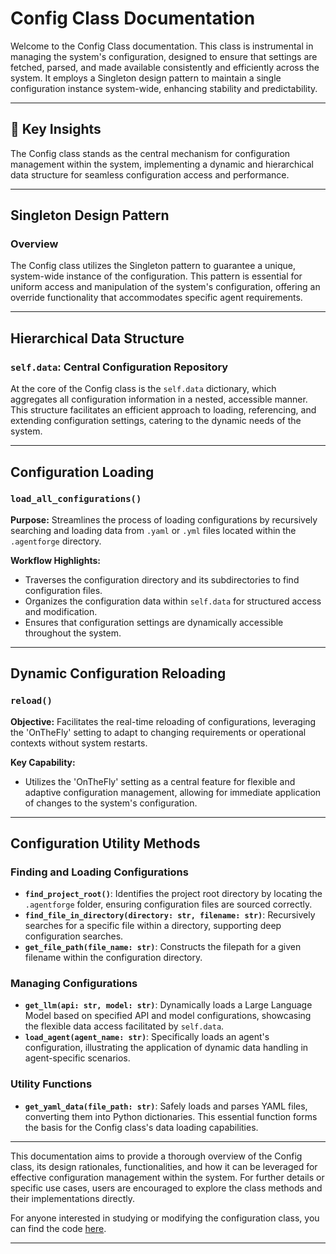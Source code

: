 # Config Class Documentation

Welcome to the Config Class documentation. This class is instrumental in managing the system's configuration, designed to ensure that settings are fetched, parsed, and made available consistently and efficiently across the system. It employs a Singleton design pattern to maintain a single configuration instance system-wide, enhancing stability and predictability.

---

## 📌 Key Insights

The Config class stands as the central mechanism for configuration management within the system, implementing a dynamic and hierarchical data structure for seamless configuration access and performance.

---

## Singleton Design Pattern

### Overview

The Config class utilizes the Singleton pattern to guarantee a unique, system-wide instance of the configuration. This pattern is essential for uniform access and manipulation of the system's configuration, offering an override functionality that accommodates specific agent requirements.

---

## Hierarchical Data Structure

### `self.data`: Central Configuration Repository

At the core of the Config class is the `self.data` dictionary, which aggregates all configuration information in a nested, accessible manner. This structure facilitates an efficient approach to loading, referencing, and extending configuration settings, catering to the dynamic needs of the system.

---

## Configuration Loading

### `load_all_configurations()`

**Purpose:** Streamlines the process of loading configurations by recursively searching and loading data from `.yaml` or `.yml` files located within the `.agentforge` directory.

**Workflow Highlights:**
- Traverses the configuration directory and its subdirectories to find configuration files.
- Organizes the configuration data within `self.data` for structured access and modification.
- Ensures that configuration settings are dynamically accessible throughout the system.

---

## Dynamic Configuration Reloading

### `reload()`

**Objective:** Facilitates the real-time reloading of configurations, leveraging the 'OnTheFly' setting to adapt to changing requirements or operational contexts without system restarts.

**Key Capability:**
- Utilizes the 'OnTheFly' setting as a central feature for flexible and adaptive configuration management, allowing for immediate application of changes to the system's configuration.

---

## Configuration Utility Methods

### Finding and Loading Configurations

- **`find_project_root()`**: Identifies the project root directory by locating the `.agentforge` folder, ensuring configuration files are sourced correctly.
- **`find_file_in_directory(directory: str, filename: str)`**: Recursively searches for a specific file within a directory, supporting deep configuration searches.
- **`get_file_path(file_name: str)`**: Constructs the filepath for a given filename within the configuration directory.

### Managing Configurations

- **`get_llm(api: str, model: str)`**: Dynamically loads a Large Language Model based on specified API and model configurations, showcasing the flexible data access facilitated by `self.data`.
- **`load_agent(agent_name: str)`**: Specifically loads an agent's configuration, illustrating the application of dynamic data handling in agent-specific scenarios.

### Utility Functions

- **`get_yaml_data(file_path: str)`**: Safely loads and parses YAML files, converting them into Python dictionaries. This essential function forms the basis for the Config class's data loading capabilities.

---

This documentation aims to provide a thorough overview of the Config class, its design rationales, functionalities, and how it can be leveraged for effective configuration management within the system. For further details or specific use cases, users are encouraged to explore the class methods and their implementations directly.

For anyone interested in studying or modifying the configuration class, you can find the code [here](../../src/agentforge/config.py).

---

